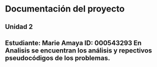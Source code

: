 # Documentación del proyecto
## Unidad 2

Estudiante:  Marie Amaya
ID:  000543293
En Analisis se encuentran los análisis y repectivos pseudocódigos de los problemas.
---
